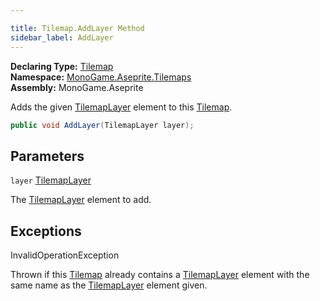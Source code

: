 ```yaml
---

title: Tilemap.AddLayer Method
sidebar_label: AddLayer
---
```

**Declaring Type:** [Tilemap](../)  
**Namespace:** [MonoGame.Aseprite.Tilemaps](../../)  
**Assembly:** MonoGame.Aseprite

Adds the given [TilemapLayer](../../TilemapLayer/) element to this [Tilemap](../).

```csharp
public void AddLayer(TilemapLayer layer);
```

## Parameters

`layer`  [TilemapLayer](../../TilemapLayer/)

The [TilemapLayer](../../TilemapLayer/) element to add.

## Exceptions

InvalidOperationException

Thrown if this [Tilemap](../) already contains a [TilemapLayer](../../TilemapLayer/) element with the same  name as the [TilemapLayer](../../TilemapLayer/) element given.


